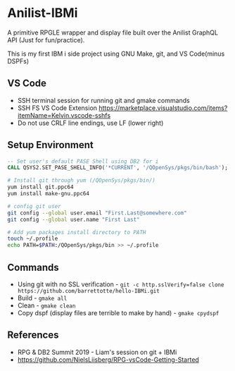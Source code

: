 # Anilist-IBMi


A primitive RPGLE wrapper and display file built over the Anilist GraphQL API (Just for fun/practice).


This is my first IBM i side project using GNU Make, git, and VS Code(minus DSPFs)


## VS Code
* SSH terminal session for running git and gmake commands
* SSH FS VS Code Extension https://marketplace.visualstudio.com/items?itemName=Kelvin.vscode-sshfs
* Do not use CRLF line endings, use LF (lower right)


## Setup Environment 
```sql
-- Set user's default PASE Shell using DB2 for i
CALL QSYS2.SET_PASE_SHELL_INFO('*CURRENT', '/QOpenSys/pkgs/bin/bash');
```

```bash
# Install git through yum (/QOpenSys/pkgs/bin/)
yum install git.ppc64
yum install make-gnu.ppc64

# config git user
git config --global user.email "First.Last@somewhere.com"
git config --global user.name "First Last"

# Add yum packages install directory to PATH
touch ~/.profile
echo PATH=$PATH:/QOpenSys/pkgs/bin >> ~/.profile
```


## Commands
* Using git with no SSL verification - ```git -c http.sslVerify=false clone https://github.com/barrettotte/hello-IBMi.git```
* Build - ```gmake all```
* Clean - ```gmake clean```
* Copy dspf (display files are terrible to make by hand) - ```gmake cpydspf```


## References
* RPG & DB2 Summit 2019 - Liam's session on git + IBMi
* https://github.com/NielsLiisberg/RPG-vsCode-Getting-Started

